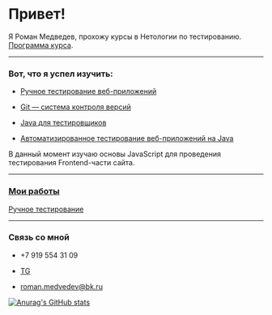 # Привет!
Я Роман Медведев, прохожу курсы в Нетологии по тестированию. [Программа курса](https://netology.ru/programs/qa-middle#/lessons).
***
### Вот, что я успел изучить:

* [Ручное тестирование веб-приложений](https://drive.google.com/file/d/15Qj44OAhy159PKRVAJeruJ-D6UKCT8AB/view?usp=sharing)

* [Git — система контроля версий](https://drive.google.com/file/d/1jzpeY6Eso97nsLaQpe47vY6zTy86QCSu/view?usp=sharing)

* [Java для тестировщиков](https://drive.google.com/file/d/1LKID9Twtxnux1OMbEQjHID1WDydsTxQj/view?usp=sharing)

* [Автоматизированное
тестирование веб-приложений на
Java](https://drive.google.com/file/d/1xqUAYza1OMyUhjXYrVxTsseDBNLdYzgp/view?usp=sharing)
 
В данный момент изучаю основы JavaScript для проведения тестирования Frontend-части сайта.

***
### [Мои работы](https://github.com/RomanKZN?tab=repositories)

[Ручное тестирование](https://drive.google.com/drive/folders/1xaykNN44KpBSrH6br3SKy6oa-Lqeoxz2?usp=sharing)

***


### Связь со мной

* +7 919 554 31 09

* [TG](https://t.me/Roman_Med)

 * <a href="mailto:roman.medvedev@bk.ru">roman.medvedev@bk.ru</a>


[![Anurag's GitHub stats](https://github-readme-stats.vercel.app/api?username=RomanKZN&show_icons=true)](https://github.com/anuraghazra/github-readme-stats)